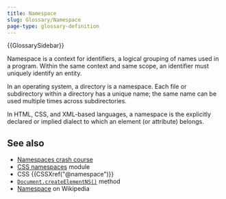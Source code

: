 ```yaml
---
title: Namespace
slug: Glossary/Namespace
page-type: glossary-definition
---
```


{{GlossarySidebar}}

Namespace is a context for identifiers, a logical grouping of names used in a program. Within the same context and same scope, an identifier must uniquely identify an entity.

In an operating system, a directory is a namespace. Each file or subdirectory within a directory has a unique name; the same name can be used multiple times across subdirectories.

In HTML, CSS, and XML-based languages, a namespace is the explicitly declared or implied dialect to which an element (or attribute) belongs.

## See also

- [Namespaces crash course](/en-US/docs/Web/SVG/Namespaces_Crash_Course)
- [CSS namespaces](/en-US/docs/Web/CSS/CSS_namespaces) module
- CSS {{CSSXref("@namespace")}}
- [`Document.createElementNS()`](/en-US/docs/Web/API/Document/createElementNS) method
- [Namespace](https://en.wikipedia.org/wiki/Namespace) on Wikipedia
